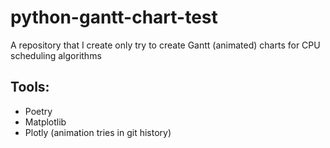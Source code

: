 # python-gantt-chart-test
A repository that I create only try to create Gantt (animated) charts for CPU scheduling algorithms

## Tools:
* Poetry
* Matplotlib
* Plotly (animation tries in git history)
